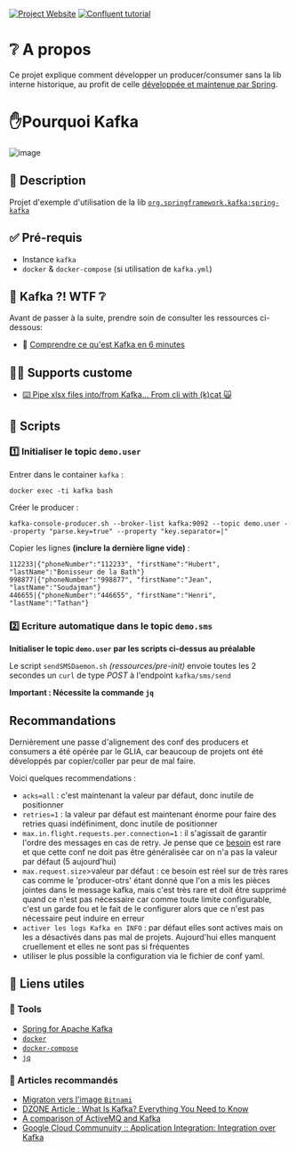 [![Project Website](https://img.shields.io/badge/Project%20Website-atelier--spring--kafka-informational)](https://opt-nc.github.io/atelier-spring-kafka/) [![Confluent tutorial](https://img.shields.io/badge/Confluent%20tutorial-Best%20Tutorials%20for%20Getting%20Started%20with%20Apache%20Kafka-blue)](https://www.confluent.io/blog/best-tutorials-for-getting-started-with-apache-kafka/)


# ❔ A propos

Ce projet explique comment développer un producer/consumer sans la lib interne historique, 
au profit de celle [développée et maintenue par Spring](https://spring.io/projects/spring-kafka).

# ✋Pourquoi Kafka

![image](https://user-images.githubusercontent.com/5235127/220445922-ec89e56c-6880-4b79-b8f3-5221142d1dee.png)


## 📝 Description

Projet d'exemple d'utilisation de la lib [`org.springframework.kafka:spring-kafka`](https://spring.io/projects/spring-kafka)

## ✅ Pré-requis

- Instance `kafka`
- `docker` & `docker-compose` (si utilisation de `kafka.yml`)

## 👶 Kafka ?! WTF ❔

Avant de passer à la suite, prendre soin de consulter les ressources ci-dessous:

- 🎥 [Comprendre ce qu'est Kafka en 6 minutes](https://youtu.be/Ch5VhJzaoaI)

## :student: Supports custome

- [⌨️ Pipe xlsx files into/from Kafka... From cli with (k)cat 🙀](https://dev.to/optnc/pipe-xlsx-files-intofrom-kafka-from-cli-with-kcat-plp)

## 📜 Scripts

### 1️⃣ Initialiser le topic `demo.user`

Entrer dans le container `kafka` :

```
docker exec -ti kafka bash
```

Créer le producer :

```
kafka-console-producer.sh --broker-list kafka:9092 --topic demo.user --property "parse.key=true" --property "key.separator=|"
```

Copier les lignes **(inclure la dernière ligne vide)** :

```
112233|{"phoneNumber":"112233", "firstName":"Hubert", "lastName":"Bonisseur de la Bath"}
998877|{"phoneNumber":"998877", "firstName":"Jean", "lastName":"Soudajman"}
446655|{"phoneNumber":"446655", "firstName":"Henri", "lastName":"Tathan"}

```

### 2️⃣ Ecriture automatique dans le topic `demo.sms`

**Initialiser le topic `demo.user` par les scripts ci-dessus au préalable**

Le script `sendSMSDaemon.sh` *(ressources/pre-init)* envoie toutes les 2 secondes un `curl` de type *POST* à l'endpoint `kafka/sms/send`

**Important : Nécessite la commande `jq`**


## Recommandations

Dernièrement une passe d'alignement des conf des producers et consumers a été opérée par le GLIA, car beaucoup de 
projets ont été développés par copier/coller par peur de mal faire. 

Voici quelques recommendations :
- `acks=all` : c'est maintenant la valeur par défaut, donc inutile de positionner
- `retries=1` : la valeur par défaut est maintenant énorme pour faire des retries quasi indéfiniment, donc inutile de positionner
- `max.in.flight.requests.per.connection=1` : il s'agissait de garantir l'ordre des messages en cas de retry. Je pense que ce [besoin](https://www.confluent.io/blog/exactly-once-semantics-are-possible-heres-how-apache-kafka-does-it/) est rare et que cette conf ne doit pas être généralisée car on n'a pas la valeur par défaut (5 aujourd'hui)
- `max.request.size`>valeur par défaut : ce besoin est réel sur de très rares cas comme le 'producer-otrs' étant donné que l'on a mis les pièces jointes dans le message kafka, mais c'est très rare et doit être supprimé quand ce n'est pas nécessaire car comme toute limite configurable, c'est un garde fou et le fait de le configurer alors que ce n'est pas nécessaire peut induire en erreur
- `activer les logs Kafka en INFO` : par défaut elles sont actives mais on les a désactivés dans pas mal de projets. Aujourd'hui elles manquent cruellement et elles ne sont pas si fréquentes
- utiliser le plus possible la configuration via le fichier de conf yaml.

## 🔖 Liens utiles

### 🧰 Tools

- [Spring for Apache Kafka](https://docs.spring.io/spring-kafka/reference/html/)
- [`docker`](https://docs.docker.com/get-docker/)
- [`docker-compose`](https://docs.docker.com/compose/)
- [`jq`](https://stedolan.github.io/jq/)

### 📝 Articles recommandés

- [Migraton vers l'image `Bitnami`](https://dev.to/optnc/kafka-image-wurstmeister-vs-bitnami-efg)
- [DZONE Article : What Is Kafka? Everything You Need to Know](https://dzone.com/articles/what-is-kafka?edition=738693)
- [A comparison of ActiveMQ and Kafka](https://developers.redhat.com/articles/2023/02/16/comparison-activemq-and-kafka)
- [Google Cloud Communuity :: Application Integration: Integration over Kafka](https://www.googlecloudcommunity.com/gc/Integration-Services/Application-Integration-Integration-over-Kafka/m-p/523518/thread-id/105)
